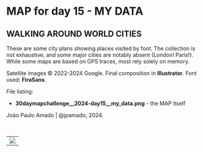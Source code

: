 <h1>MAP for day 15 - MY DATA</h1>
<h2>WALKING AROUND WORLD CITIES</h2>
<p>These are some city plans showing places visited by foot. The collection is not exhaustive, and some major cities are notably absent (London! Paris!). While some maps are based on GPS traces, most rely solely on memory.</p>
<p>Satellite images © 2022-2024 Google. Final composition in <b>Illustrator</b>. Font used: <b>FiraSans</b>.</p>
<p>File listing:</p>
<ul>
  <li><b>30daymapchallenge__2024-day15__my_data.png</b> - the MAP itself</li>
</ul>
<p>João Paulo Amado | @jpamado, 2024.</p>
<p>&nbsp;</p>
<table>
<tr>
<td style="border:thin #000">
<img src="30daymapchallenge__2024-day15__my_data.png" width=auto>
</td>
</tr>
</table>
